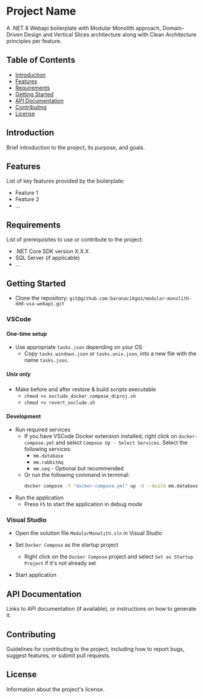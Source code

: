 # Project Name

A .NET 8 Webapi boilerplate with Modular Monolith approach, Domain-Driven Design and Vertical Slices architecture along with Clean Architecture principles per feature.

## Table of Contents

- [Introduction](#introduction)
- [Features](#features)
- [Requirements](#requirements)
- [Getting Started](#getting-started)
- [API Documentation](#api-documentation)
- [Contributing](#contributing)
- [License](#license)

## Introduction

Brief introduction to the project, its purpose, and goals.

## Features

List of key features provided by the boilerplate:

- Feature 1
- Feature 2
- ...

## Requirements

List of prerequisites to use or contribute to the project:

- .NET Core SDK version X.X.X
- SQL Server (if applicable)
- ...

## Getting Started

- Clone the repository: `git@github.com:baranacikgoz/modular-monolith-ddd-vsa-webapi.git`

### VSCode

#### One-time setup
- Use appropriate ``tasks.json`` depending on your OS
    - Copy ``tasks.windows.json`` or ``tasks.unix.json``, into a new file with the name ``tasks.json``.

##### Unix only
- Make before and after restore & build scripts executable
    - ``chmod +x exclude_docker_compose_dcproj.sh``
    - ``chmod +x revert_exclude.sh``

#### Development
- Run required services
    - If you have VSCode Docker extension installed, right click on ``docker-compose.yml`` and select ``Compose Up - Select Services``. Select the following services:
        - ``mm.database``
        - ``mm.rabbitmq``
        - ``mm.seq`` - Optional but recommended
    - Or run the following command in terminal:
        ```bash
        docker compose -f "docker-compose.yml" up -d --build mm.database mm.rabbitmq mm.seq
        ```
- Run the application
    - Press ``F5`` to start the application in debug mode

### Visual Studio
- Open the solution file ``ModularMonolith.sln`` in Visual Studio

- Set ``Docker Compose`` as the startup project
    - Right click on the ``Docker Compose`` project and select ``Set as Startup Project`` if it's not already set

- Start application

## API Documentation

Links to API documentation (if available), or instructions on how to generate it.

## Contributing

Guidelines for contributing to the project, including how to report bugs, suggest features, or submit pull requests.

## License

Information about the project's license.
